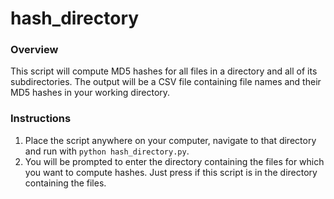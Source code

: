 # hash_directory

### Overview

This script will compute MD5 hashes for all files in a directory and all of its subdirectories. The output will be a CSV file containing file names and their MD5 hashes in your working directory. 

### Instructions

1. Place the script anywhere on your computer, navigate to that directory and run with `python hash_directory.py`.
2. You will be prompted to enter the directory containing the files for which you want to compute hashes. Just press <Enter> if this script is in the directory containing the files.
